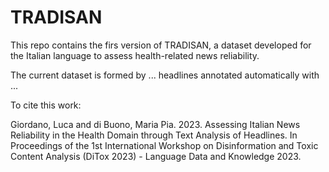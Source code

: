 # TRADISAN
This repo contains the firs version of TRADISAN, a dataset developed for the Italian language to assess health-related news reliability.

The current dataset is formed by ... headlines annotated automatically with ...

To cite this work:

Giordano, Luca and di Buono, Maria Pia. 2023.  Assessing Italian News Reliability in the Health Domain through Text Analysis of Headlines. In Proceedings of the 1st International Workshop on Disinformation and Toxic Content Analysis (DiTox 2023) - Language Data and Knowledge 2023.
